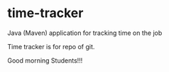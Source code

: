 # time-tracker
Java (Maven) application for tracking time on the job

Time tracker is for repo of git.

Good morning Students!!!
